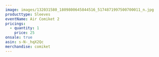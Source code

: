 ```yaml
---
image: images/132031580_1809800645844516_5174871997500700011_n.jpg
producttype: Sleeves
eventName: Air Comiket 2
pricings:
  - quantity: 1
    price: 25
onsale: true
asin: s-N-_hqX2Qc
merchandise: comiket
---
```

